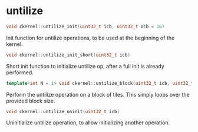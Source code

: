 # untilize

```cpp
void ckernel::untilize_init(uint32_t icb, uint32_t ocb = 16)
```

Init function for untilize operations, to be used at the beginning of the kernel. 

```cpp
void ckernel::untilize_init_short(uint32_t icb)
```

Short init function to initialize untilize op, after a full init is already performed. 

```cpp
template<int N = 1> void ckernel::untilize_block(uint32_t icb, uint32_t block, uint32_t ocb)
```

Perform the untilize operation on a block of tiles. This simply loops over the provided block size. 

```cpp
void ckernel::untilize_uninit(uint32_t icb)
```

Uninitialize untilize operation, to allow initializing another operation.

